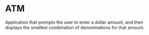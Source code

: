 # ATM
Application that prompts the user to enter a dollar amount, and then displays the smallest combination of denominations for that amount.
